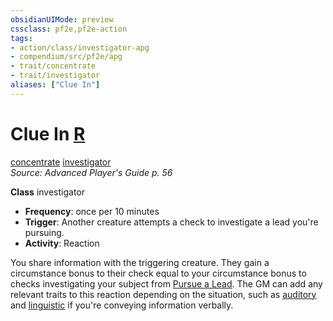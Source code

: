 ```yaml
---
obsidianUIMode: preview
cssclass: pf2e,pf2e-action
tags:
- action/class/investigator-apg
- compendium/src/pf2e/apg
- trait/concentrate
- trait/investigator
aliases: ["Clue In"]
---
```

# Clue In [R](chapter-9-playing-the-game.md#Actions "Reaction")
[concentrate](concentrate.md "Concentrate Action & Ability Trait")  [investigator](Reference/Rules/Traits/investigator-apg.md "Investigator Class Trait")  
*Source: Advanced Player's Guide p. 56*  

**Class** investigator
- **Frequency**: once per 10 minutes
- **Trigger**: Another creature attempts a check to investigate a lead you're pursuing.
- **Activity**: Reaction

You share information with the triggering creature. They gain a circumstance bonus to their check equal to your circumstance bonus to checks investigating your subject from [Pursue a Lead](pursue-a-lead-apg.md). The GM can add any relevant traits to this reaction depending on the situation, such as [auditory](auditory.md "Auditory Effect Trait") and [linguistic](linguistic.md "Linguistic Effect Trait") if you're conveying information verbally.